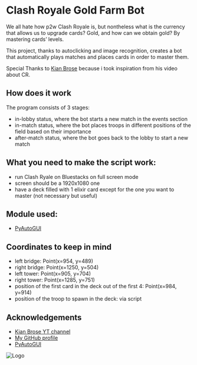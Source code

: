 
# Clash Royale Gold Farm Bot

We all hate how p2w Clash Royale is, but nontheless what is the currency that allows us to upgrade cards? Gold, and how can we obtain gold? By mastering cards’ levels.

This project, thanks to autoclicking and image recognition, creates a bot that automatically plays matches and places cards in order to master them.

Special Thanks to [Kian Brose](https://www.youtube.com/@KianBrose/videos) because i took inspiration from his video about CR.

## How does it work

The program consists of 3 stages:

- in-lobby status, where the bot starts a new match in the events section
- in-match status, where the bot places troops in different positions of the field based on their importance
- after-match status, where the bot goes back to the lobby to start a new match

## What you need to make the script work:

- run Clash Ryale on Bluestacks on full screen mode
- screen should be a 1920x1080 one
- have a deck filled with 1 elixir card except for the one you want to master (not necessary but useful)

## Module used:

- [PyAutoGUI](https://pyautogui.readthedocs.io/en/latest/)

## Coordinates to keep in mind

- left bridge: Point(x=954, y=489)
- right bridge: Point(x=1250, y=504)
- left tower: Point(x=905, y=704)
- right tower: Point(x=1285, y=751)
- position of the first card in the deck out of the first 4: Point(x=984, y=914)
- position of the troop to spawn in the deck: via script
## Acknowledgements

 - [Kian Brose YT channel](https://www.youtube.com/@KianBrose/videos)
 - [My GitHub profile](https://github.com/EsseFNC)
 - [PyAutoGUI](https://pyautogui.readthedocs.io/en/latest/)

![Logo](https://preview.redd.it/vregoku5h8bd1.jpeg?auto=webp&s=efdd6b206524a4417df62e095c84814b5c513307)
